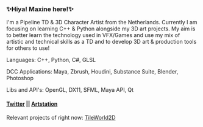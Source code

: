 ### ✨Hiya! Maxine here!✨

 I'm a Pipeline TD & 3D Character Artist from the Netherlands.
 Currently I am focusing on learning C++ & Python alongside my 3D art projects.
 My aim is to better learn the technology used in VFX/Games and use my mix of artistic and technical skills as a TD and to develop 3D art & production tools for others to use!


 Languages: C++,  Python, C#, GLSL
 
 DCC Applications: Maya, Zbrush, Houdini, Substance Suite, Blender, Photoshop
 
 Libs and API's: OpenGL, DX11, SFML, Maya API, Qt

#### [Twitter](https://twitter.com/MaxineCodes) || [Artstation](https://www.artstation.com/maxine3d)

 Relevant projects of right now:  [TileWorld2D](https://github.com/MaxineCodes/TileWorld2D)
